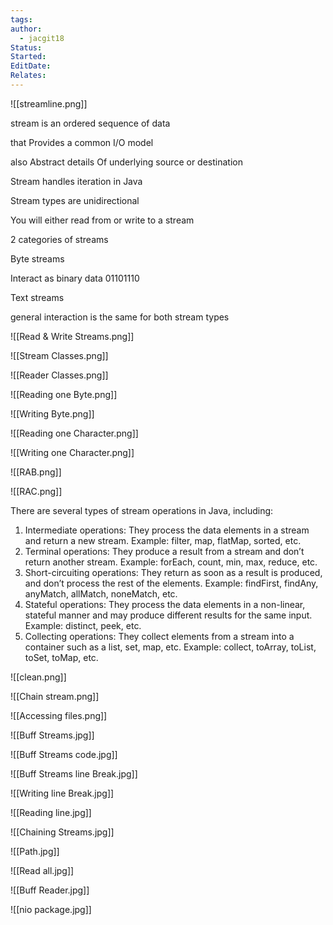 ```yaml
---
tags: 
author:
  - jacgit18
Status: 
Started: 
EditDate: 
Relates:
---
```

![[streamline.png]]

stream is an ordered sequence of data

that Provides a common I/O model

also Abstract details Of underlying source or destination

Stream handles iteration in Java


Stream types are unidirectional

You will either read from or write to a stream

2 categories of streams

Byte streams

Interact as binary data 01101110

Text streams


general interaction is the same for both stream types

![[Read & Write Streams.png]]

![[Stream Classes.png]]

![[Reader Classes.png]]

![[Reading one Byte.png]]

![[Writing Byte.png]]


![[Reading one Character.png]]

![[Writing one Character.png]]

![[RAB.png]]

![[RAC.png]]

There are several types of stream operations in Java, including:

1.  Intermediate operations: They process the data elements in a stream and return a new stream. Example: filter, map, flatMap, sorted, etc.
2.  Terminal operations: They produce a result from a stream and don’t return another stream. Example: forEach, count, min, max, reduce, etc.
3.  Short-circuiting operations: They return as soon as a result is produced, and don’t process the rest of the elements. Example: findFirst, findAny, anyMatch, allMatch, noneMatch, etc.
4.  Stateful operations: They process the data elements in a non-linear, stateful manner and may produce different results for the same input. Example: distinct, peek, etc.
5.  Collecting operations: They collect elements from a stream into a container such as a list, set, map, etc. Example: collect, toArray, toList, toSet, toMap, etc.

![[clean.png]]

![[Chain stream.png]]

![[Accessing files.png]]

![[Buff Streams.jpg]]

![[Buff Streams code.jpg]]

![[Buff Streams line Break.jpg]]

![[Writing line Break.jpg]]

![[Reading line.jpg]]

![[Chaining Streams.jpg]]

![[Path.jpg]]

![[Read all.jpg]]

![[Buff Reader.jpg]]

![[nio package.jpg]]